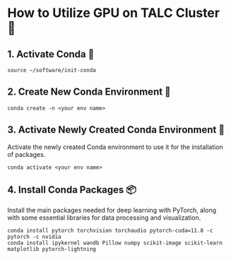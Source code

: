 
# How to Utilize GPU on TALC Cluster 🚀

## 1. Activate Conda 🐍
```
source ~/software/init-conda
```

## 2. Create New Conda Environment 🌱
```
conda create -n <your env name>
```

## 3. Activate Newly Created Conda Environment 🔁
Activate the newly created Conda environment to use it for the installation of packages.
```
conda activate <your env name>
```

## 4. Install Conda Packages 📦
Install the main packages needed for deep learning with PyTorch, along with some essential libraries for data processing and visualization.
```
conda install pytorch torchvision torchaudio pytorch-cuda=11.8 -c pytorch -c nvidia 
conda install ipykernel wandb Pillow numpy scikit-image scikit-learn matplotlib pytorch-lightning
```
